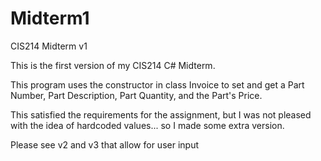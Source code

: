 # Midterm1
CIS214 Midterm v1

This is the first version of my CIS214 C# Midterm. 

This program uses the constructor in class Invoice to set and get a Part Number, Part Description, Part Quantity, and the Part's Price.

This satisfied the requirements for the assignment,
but I was not pleased with the idea of hardcoded values... so I made some extra version. 

Please see v2 and v3 that allow for user input

